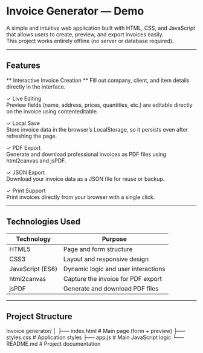 #  Invoice Generator — Demo

A simple and intuitive web application built with HTML, CSS, and JavaScript that allows users to create, preview, and export invoices easily.  
This project works entirely offline (no server or database required).

---

##  Features

** Interactive Invoice Creation  **
Fill out company, client, and item details directly in the interface.  

✓ Live Editing  
Preview fields (name, address, prices, quantities, etc.) are editable directly on the invoice using contenteditable.  

✓ Local Save  
Store invoice data in the browser’s LocalStorage, so it persists even after refreshing the page.  

✓ PDF Export  
Generate and download professional invoices as PDF files using html2canvas and jsPDF.  

✓ JSON Export  
Download your invoice data as a JSON file for reuse or backup.  

✓ Print Support  
Print invoices directly from your browser with a single click.  

---

##  Technologies Used

| Technology | Purpose |
|-------------|----------|
| HTML5 | Page and form structure |
| CSS3 | Layout and responsive design |
| JavaScript (ES6) | Dynamic logic and user interactions |
| html2canvas | Capture the invoice for PDF export |
| jsPDF | Generate and download PDF files |

---

##  Project Structure

Invoice generator/ │ ├── index.html        # Main page (form + preview) 
├── styles.css        # Application styles 
├── app.js            # Main JavaScript logic 
└── README.md         # Project documentation
